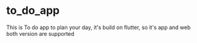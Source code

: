 # to_do_app
This is To do app to plan your day, it's build on flutter, so it's app and  web both version are supported 
